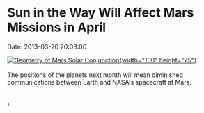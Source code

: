 Sun in the Way Will Affect Mars Missions in April
=================================================

Date: 2013-03-20 20:03:00

[![Geometry of Mars Solar
Conjunction](http://www.jpl.nasa.gov/images/msl/20130320/pia16811-th.jpg){width="100"
height="75"}](http://www.jpl.nasa.gov/news/news.php?release=2013-107&rn=news.xml&rst=3738)\
\
The positions of the planets next month will mean diminished
communications between Earth and NASA\'s spacecraft at Mars.

\
\
